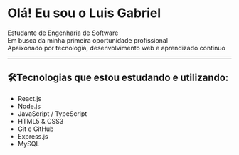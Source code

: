 #  Olá! Eu sou o Luis Gabriel

 Estudante de Engenharia de Software  
 Em busca da minha primeira oportunidade profissional  
 Apaixonado por tecnologia, desenvolvimento web e aprendizado contínuo  

---

## 🛠Tecnologias que estou estudando e utilizando:

- React.js  
- Node.js  
- JavaScript / TypeScript  
- HTML5 & CSS3  
- Git e GitHub  
- Express.js  
- MySQL  
